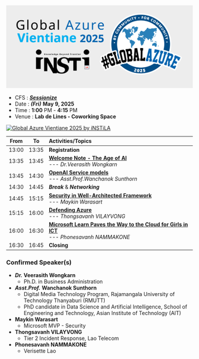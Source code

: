 [![Global Azure Vientiane 2025 by iNSTiLA](img/logo.png "Global Azure Vientiane 2025 by iNSTiLA")](https://globalazure.net/events/402f91e1-c5aa-497a-83e5-7199106063d1)
+ CFS : ***[Sessionize](https://sessionize.com/global-azure-vientiane-2025/)***
+ Date : ***(Fri)*** **May 9, 2025**
+ Time : **1:00** PM - **4:15** PM
+ Venue : **Lab de Lines - Coworking Space**


[![Global Azure Vientiane 2025 by iNSTiLA](img/After-the-Match.png "Global Azure Vientiane 2025 by iNSTiLA")](https://globalazure.net/events/402f91e1-c5aa-497a-83e5-7199106063d1)


| From  |  To   |  Activities/Topics                                                       |
|:-----:|:-----:|:-------------------------------------------------------------------------|
| 13:00 | 13:35 | **Registration**                                                         |
| 13:35 | 13:45 | **[Welcome Note - The Age of AI](https://globalazure.net/events/402f91e1-c5aa-497a-83e5-7199106063d1?sessionId=919627)**<br> --- *Dr.Veerasith Wongkarn*                                 |
| 13:45 | 14:30 | **[OpenAI Service models](https://globalazure.net/events/402f91e1-c5aa-497a-83e5-7199106063d1?sessionId=918124)**<br> --- *Asst.Prof.Wanchanok Sunthorn*                                 |
| 14:30 | 14:45 | ***Break*** & ***Networking***                                                                                                                                                           |
| 14:45 | 15:15 | **[Security in Well-Architected Framework](https://globalazure.net/events/402f91e1-c5aa-497a-83e5-7199106063d1?sessionId=918683)**<br> --- *Maykin Warasart*                             |
| 15:15 | 16:00 | **[Defending Azure](https://globalazure.net/events/402f91e1-c5aa-497a-83e5-7199106063d1?sessionId=918133)**<br> --- *Thongsavanh VILAYVONG*                                              |
| 16:00 | 16:30 | **[Microsoft Learn Paves the Way to the Cloud for Girls in ICT](https://globalazure.net/events/402f91e1-c5aa-497a-83e5-7199106063d1?sessionId=924994)**<br> --- *Phonesavanh NAMMAKONE*  |
| 16:30 | 16:45 | **Closing**                                                             |


### Confirmed Speaker(s)
+ ***Dr.*** **Veerasith Wongkarn**
	+ Ph.D. in Business Administration
+ ***Asst.Prof.*** **Wanchanok Sunthorn**
	+ Digital Media Technology Program, Rajamangala University of Technology Thanyaburi (RMUTT)
	+ PhD candidate in Data Science and Artificial Intelligence, School of Engineering and Technology, Asian Institute of Technology (AIT)
+ **Maykin Warasart**
	+ Microsoft MVP - Security
+ **Thongsavanh VILAYVONG**
	+ Tier 2 Incident Response, Lao Telecom
+ **Phonesavanh NAMMAKONE**
	+ Verisette Lao

